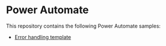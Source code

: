 # Power Automate
This repository contains the following Power Automate samples:
- [Error handling template]([https://make.powerautomate.com](https://github.com/rikdekoning/powerautomate/tree/main/Error%20handling%20template) "Error handling template")
